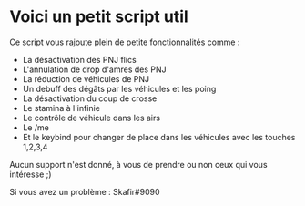 # Voici un petit script util 

Ce script vous rajoute plein de petite fonctionnalités comme : 

- La désactivation des PNJ flics
- L'annulation de drop d'amres des PNJ
- La réduction de véhicules de PNJ
- Un debuff des dégâts par les véhicules et les poing
- La désactivation du coup de crosse
- Le stamina à l'infinie
- Le contrôle de véhicule dans les airs
- Le /me
- Et le keybind pour changer de place dans les véhicules avec les touches 1,2,3,4

Aucun support n'est donné, à vous de prendre ou non ceux qui vous intéresse ;)

Si vous avez un problème : Skafir#9090

